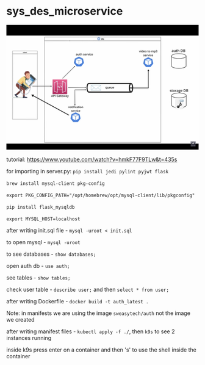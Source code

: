 # sys_des_microservice

![alt text](https://github.com/Kaustuv1234/sys_des_microservice/blob/main/diagram.png?raw=true)

tutorial: https://www.youtube.com/watch?v=hmkF77F9TLw&t=435s

for importing in server.py: ```pip install jedi pylint pyjwt flask ```

```brew install mysql-client pkg-config```

```export PKG_CONFIG_PATH="/opt/homebrew/opt/mysql-client/lib/pkgconfig"```

```pip install flask_mysqldb```

```export MYSQL_HOST=localhost```

after writing init.sql file - ```mysql -uroot < init.sql```

to open mysql - ```mysql -uroot```

to see databases - ```show databases;```

open auth db - ```use auth;```

see tables - ```show tables;```

check user table - ```describe user;``` and then ```select * from user;```


after writing Dockerfile - ```docker build -t auth_latest .```

Note: in manifests we are using the image ```sweasytech/auth``` not the image we created

after writing manifest files - ```kubectl apply -f ./```, then ```k9s``` to see 2 instances running

inside k9s press enter on a container and then 's' to use the shell inside the container